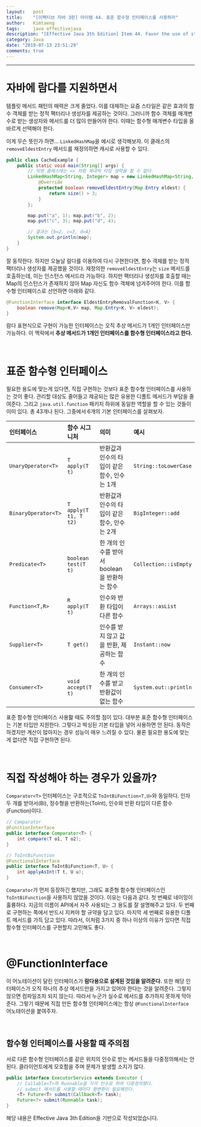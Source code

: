 ```yaml
---
layout:   post
title:    "[이펙티브 자바 3판] 아이템 44. 표준 함수형 인터페이스를 사용하라"
author:   Kimtaeng
tags: 	  java effectivejava
description: "[Effective Java 3th Edition] Item 44. Favor the use of standard functional interfaces" 
category: Java
date: "2019-07-13 23:51:29"
comments: true
---
```


<hr/>

# 자바에 람다를 지원하면서

템플릿 메서드 패턴의 매력은 크게 줄었다. 이를 대체하는 요즘 스타일은 같은 효과의 함수 객체를 받는 정적 팩터리나
생성자를 제공하는 것이다. 그러니까 함수 객체를 매개변수로 받는 생성자와 메서드를 더 많이 만들어야 한다.
이때는 함수형 매개변수 타입을 올바르게 선택해야 한다.

이게 무슨 뜻인가 하면... ```LinkedHashMap```을 예시로 생각해보자. 이 클래스의 ```removeEldestEntry``` 메서드를
재정의하면 캐시로 사용할 수 있다.

```java
public class CacheExample {
    public static void main(String[] args) {
        // 익명 클래스에는 <> 처럼 제네릭 타입 생략을 할 수 없다.
        LinkedHashMap<String, Integer> map = new LinkedHashMap<String, Integer>() {
            @Override
            protected boolean removeEldestEntry(Map.Entry eldest) {
                return size() > 3;
            }
        };

        map.put("a", 1); map.put("b", 2);
        map.put("c", 3); map.put("d", 4);

        // 결과는 {b=2, c=3, d=4}
        System.out.println(map);
    }
}
```

잘 동작한다. 하지만 오늘날 람다를 이용하여 다시 구현한다면, 함수 객체를 받는 정적 팩터리나 생성자를 제공했을 것이다.
재정의한 ```removeEldestEntry```는 ```size``` 메서드를 호출하는데, 이는 인스턴스 메서드라 가능하다.
하지만 팩터리나 생성자를 호출할 때는 Map의 인스턴스가 존재하지 않아 Map 자신도 함수 객체에 넘겨주어야 한다.
이를 함수형 인터페이스로 선언하면 아래와 같다.

```java
@FunctionInterface interface EldestEntryRemovalFunction<K, V> {
    boolean remove(Map<K,V> map, Map.Entry<K, V> eldest);
}
```

람다 표현식으로 구현이 가능한 인터페이스는 오직 추상 메서드가 1개인 인터페이스만 가능하다.
이 맥락에서 **추상 메서드가 1개인 인터페이스를 함수형 인터페이스라고 한다.**

<br/>

# 표준 함수형 인터페이스

필요한 용도에 맞는게 있다면, 직접 구현하는 것보다 표준 함수형 인터페이스를 사용하는 것이 좋다. 관리할 대상도 줄어들고
제공되는 많은 유용한 디폴트 메서드가 부담을 줄여준다. 그리고 ```java.util.function``` 패키지 하위에 동일한 역할을
할 수 있는 것들이 이미 있다. 총 43개나 된다. 그중에서 6개의 기본 인터페이스를 살펴보자.

인터페이스 | 함수 시그니처 | 의미 | 예시
|:--|:--|:--|:--
```UnaryOperator<T>``` | ```T apply(T t)``` | 반환값과 인수의 타입이 같은 함수, 인수는 1개 | ```String::toLowerCase```
```BinaryOperator<T>``` | ```T apply(T t1, T t2)``` | 반환값과 인수의 타입이 같은 함수, 인수는 2개 | ```BigInteger::add```
```Predicate<T>``` | ```boolean test(T t)``` | 한 개의 인수를 받아서 boolean을 반환하는 함수 | ```Collection::isEmpty```
```Function<T,R>``` | ```R apply(T t)``` | 인수와 반환 타입이 다른 함수 | ```Arrays::asList```
```Supplier<T>``` | ```T get()``` | 인수를 받지 않고 값을 반환, 제공하는 함수 | ```Instant::now```
```Consumer<T>``` | ```void accept(T t)``` | 한 개의 인수를 받고 반환값이 없는 함수 | ```System.out::println```

표준 함수형 인터페이스 사용핧 때도 주의할 점이 있다. 대부분 표준 함수형 인터페이스는 기본 타입만 지원한다.
그렇다고 박싱된 기본 타입을 넣어 사용하면 안 된다. 동작은 하겠지만 계산이 많아지는 경우 성능이 매우 느려질 수 있다.
물론 필요한 용도에 맞는 게 없다면 직접 구현하면 된다.

<br/>

# 직접 작성해야 하는 경우가 있을까?

```Comparator<T>``` 인터페이스는 구조적으로 ```ToIntBiFunction<T,U>```와 동일하다. 인자 두 개를 받아서(Bi),
정수형을 반환하는(ToInt), 인수와 반환 타입이 다른 함수(Function)이다.

```java
// Comparator
@FunctionInterface
public interface Comparator<T> {
    int compare(T o1, T o2);
}

// ToIntBiFunction
@FunctionalInterface
public interface ToIntBiFunction<T, U> {
    int applyAsInt(T t, U u);
}
```

```Comparator```가 먼저 등장하긴 했지만, 그래도 표준형 함수형 인터페이스인 ```ToIntBiFunction```을 사용하지 않았을 것이다.
이유는 다음과 같다. 첫 번째로 네이밍이 훌륭하다. 지금의 이름이 API에서 자주 사용되는 그 용도를 잘 설명해주고 있다.
두 번째로 구현하는 쪽에서 반드시 지켜야 할 규약을 담고 있다. 마지막 세 번째로 유용한 디폴트 메서드를 가득 담고 있다.
따라서, 이처럼 3가지 중 하나 이상의 이유가 있다면 직접 함수형 인터페이스를 구현할지 고민해도 좋다.

<br/>

# @FunctionInterface

이 어노테이션이 달린 인터페이스가 **람다용으로 설계된 것임을 알려준다.**
또한 해당 인터페이스가 오직 하나의 추상 메서드만을 가지고 있어야 한다는 것을 알려준다. 그렇지 않으면 컴파일조차 되지 않는다.
따라서 누군가 실수로 메서드를 추가하지 못하게 막아준다.
그렇기 때문에 직접 만든 함수형 인터페이스에는 항상 ```@FunctionalInterface``` 어노테이션을 붙여주자.

<br/>

## 함수형 인터페이스를 사용할 때 주의점

서로 다른 함수형 인터페이스를 같은 위치의 인수로 받는 메서드들을 다중정의해서는 안 된다. 클라이언트에게 모호함을 주며
문제가 발생할 소지가 많다.

```java
public interface ExecutorService extends Executor {
    // Callable<T>와 Runnable을 각각 인수로 하여 다중정의했다.
    // submit 메서드를 사용할 때마다 형변환이 필요해진다.
    <T> Future<T> submit(Callback<T> task);
    Future<?> submit(Runnable task);
}
```

<div class="post_caption">해당 내용은 Effective Java 3th Edition을 기반으로 작성되었습니다.</div>
